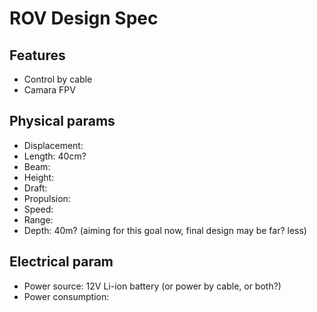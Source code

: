 # ROV Design Spec

## Features
- Control by cable
- Camara FPV

## Physical params
- Displacement:
- Length: 40cm?
- Beam:
- Height:
- Draft:
- Propulsion:
- Speed:
- Range:
- Depth: 40m? (aiming for this goal now, final design may be far? less)

## Electrical param
- Power source: 12V Li-ion battery (or power by cable, or both?)
- Power consumption:

